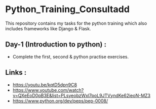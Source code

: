 # Python_Training_Consultadd

This repository contains my tasks for the python training which also includes frameworks like Django & Flask.

## Day-1 (Introduction to python) :

* Complete the first, second & python practise exercises.

## Links :

* https://youtu.be/kqtD5dpn9C8
* https://www.youtube.com/watch?v=QXeEoD0pB3E&list=PLsyeobzWxl7poL9JTVyndKe62ieoN-MZ3
* https://www.python.org/dev/peps/pep-0008/


